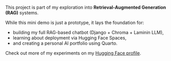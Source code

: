 This project is part of my exploration into **Retrieval-Augmented Generation (RAG)** systems.

While this mini demo is just a prototype, it lays the foundation for:

- building my full RAG-based chatbot (Django + Chroma + Laminin LLM),
- learning about deployment via Hugging Face Spaces,
- and creating a personal AI portfolio using Quarto.

Check out more of my experiments on my [Hugging Face profile](https://huggingface.co/spaces/ranjithnrjk).
